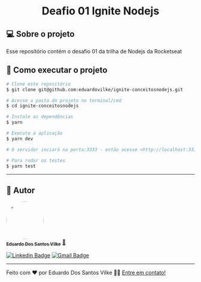 <h1 align="center">Deafio 01 Ignite Nodejs</h1>


## 💻 Sobre o projeto

Esse repositório contém o desafio 01 da trilha de Nodejs da Rocketseat

## 🚀 Como executar o projeto

```bash
# Clone este repositório
$ git clone git@github.com:eduardovilke/ignite-conceitosnodejs.git

# Acesse a pasta do projeto no terminal/cmd
$ cd ignite-conceitosnodejs

# Instale as dependências
$ yarn

# Execute a aplicação
$ yarn dev

# O servidor inciará na porta:3333 - então acesse <http://localhost:3333>

# Para rodar os testes
$ yarn test
```

---
## 🦸 Autor

<a href="https://www.linkedin.com/in/eduardo-vilke/">
 <img style="border-radius: 50%;" src="https://avatars.githubusercontent.com/u/36681539?v=4" width="100px;" alt=""/>
 <br />
 <sub><b>Eduardo Dos Santos Vilke</b></sub></a> <a href="https://www.linkedin.com/in/eduardo-vilke/" title="Rocketseat">🚀</a>
 <br />

[![Linkedin Badge](https://img.shields.io/badge/-Eduardo-blue?style=flat-square&logo=Linkedin&logoColor=white&link=https://www.linkedin.com/in/eduardo-vilke/)](https://www.linkedin.com/in/eduardo-vilke/) 
[![Gmail Badge](https://img.shields.io/badge/-eduardo.svilke@gmail.com-c14438?style=flat-square&logo=Gmail&logoColor=white&link=mailto:eduardo.svilke@gmail.com)](mailto:eduardo.svilke@gmail.com)

---

Feito com ❤️ por Eduardo Dos Santos Vilke 👋🏽 [Entre em contato!](https://www.linkedin.com/in/eduardo-vilke/)